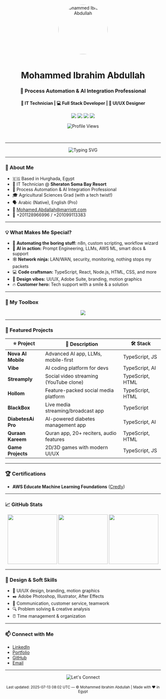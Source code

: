 <div align="center">
  <img src="https://avatars.githubusercontent.com/u/989163791?v=4" alt="Mohammed Ibrahim Abdullah" width="160" style="border-radius:50%;margin-bottom:12px;" />
  
  <h1 align="center">Mohammed Ibrahim Abdullah</h1>
  <h3 align="center">🚀 Process Automation & AI Integration Professional</h3>
  <h4 align="center">🔧 IT Technician | 💻 Full Stack Developer | 🎨 UI/UX Designer</h4>
  
  <p>
    <a href="mailto:Mohamed.Abdallah@marriott.com"><img src="https://img.shields.io/badge/Email-EA4335?style=flat-square&logo=gmail&logoColor=white"></a>
    <a href="https://github.com/Mohammed5778"><img src="https://img.shields.io/badge/GitHub-181717?style=flat-square&logo=github&logoColor=white"></a>
    <a href="https://www.linkedin.com/in/YOUR_LINKEDIN"><img src="https://img.shields.io/badge/LinkedIn-0077B5?style=flat-square&logo=linkedin&logoColor=white"></a>
    <a href="https://mohammed5778.github.io/portfolio"><img src="https://img.shields.io/badge/Portfolio-255E63?style=flat-square&logo=About.me&logoColor=white"></a>
  </p>
  <p>
    <img src="https://komarev.com/ghpvc/?username=Mohammed5778&color=brightgreen" alt="Profile Views" />
  </p>
  <br>
</div>

---

<p align="center">
  <img src="https://readme-typing-svg.herokuapp.com?font=Fira+Code&size=22&pause=1000&color=F7BE38&background=000000FF&center=true&vCenter=true&width=650&lines=Process+Automation+%7C+AI+Integration+%7C+IT+Support+Rockstar;Full+Stack+Dev+with+a+Passion+for+Design;Turning+Ideas+into+Innovative+Solutions!;Always+learning+%F0%9F%92%AA+Always+growing" alt="Typing SVG" />
</p>

---

### 👑 About Me

- 🇪🇬 Based in Hurghada, Egypt
- 🏨 IT Technician @ **Sheraton Soma Bay Resort**
- 🤖 Process Automation & AI Integration Professional
- 🎓 Agricultural Sciences Grad (with a tech twist!)
- 🗣 Arabic (Native), English (Pro)
- 📧 [Mohamed.Abdallah@marriott.com](mailto:Mohamed.Abdallah@marriott.com)
- 📱 +201128966996 / +201099113383

---

### 💡 What Makes Me Special?

- 🦾 **Automating the boring stuff:** n8n, custom scripting, workflow wizard
- 🤖 **AI in action:** Prompt Engineering, LLMs, AWS ML, smart docs & support
- 🕸️ **Network ninja:** LAN/WAN, security, monitoring, nothing stops my packets
- 💻 **Code craftsman:** TypeScript, React, Node.js, HTML, CSS, and more
- 🎨 **Design vibes:** UI/UX, Adobe Suite, branding, motion graphics
- 🔥 **Customer hero:** Tech support with a smile & a solution

---

### 🚀 My Toolbox

<p align="center">
  <img src="https://skillicons.dev/icons?i=typescript,javascript,react,nodejs,html,css,aws,figma,photoshop,illustrator,aftereffects" />
</p>

---

### 🌟 Featured Projects

| ⭐ Project            | 🚀 Description                                           | 🛠️ Stack          |
|----------------------|---------------------------------------------------------|-------------------|
| **Nova AI Mobile**   | Advanced AI app, LLMs, mobile-first                    | TypeScript, JS    |
| **Vibe**             | AI coding platform for devs                             | TypeScript, AI    |
| **Streamply**        | Social video streaming (YouTube clone)                  | TypeScript, HTML  |
| **Hollom**           | Feature-packed social media platform                    | TypeScript, HTML  |
| **BlackBox**         | Live media streaming/broadcast app                      | TypeScript        |
| **DiabetesAi Pro**   | AI-powered diabetes management app                      | TypeScript, AI    |
| **Quraan Kareem**    | Quran app, 20+ reciters, audio features                 | TypeScript, HTML  |
| **Game Projects**    | 2D/3D games with modern UI/UX                           | TypeScript, JS    |

---

### 🏆 Certifications

- **AWS Educate Machine Learning Foundations** ([Credly](https://www.credly.com/YOUR_CERTIFICATE))

---

### 📈 GitHub Stats

<p align="center">
  <img src="https://github-readme-stats.vercel.app/api?username=Mohammed5778&show_icons=true&theme=tokyonight" height="160"/>
  <img src="https://github-readme-stats.vercel.app/api/top-langs/?username=Mohammed5778&layout=compact&theme=tokyonight" height="160"/>
  <img src="https://github-readme-streak-stats.herokuapp.com/?user=Mohammed5778&theme=tokyonight" height="160"/>
</p>

---

### 🎨 Design & Soft Skills

- 👑 UI/UX design, branding, motion graphics
- ✒️ Adobe Photoshop, Illustrator, After Effects
- 💬 Communication, customer service, teamwork
- 🔍 Problem solving & creative analysis
- ⏰ Time management & organization

---

### 📫 Connect with Me

- [LinkedIn](https://www.linkedin.com/in/YOUR_LINKEDIN)
- [Portfolio](https://mohammed5778.github.io/portfolio)
- [GitHub](https://github.com/Mohammed5778)
- [Email](mailto:Mohamed.Abdallah@marriott.com)

---

<div align="center">
  <img src="https://readme-typing-svg.herokuapp.com?font=Fira+Code&size=20&duration=3000&color=00F7FF&background=00000000&center=true&vCenter=true&width=650&lines=Let's+build+something+amazing+together!;Always+open+to+collaborate+or+connect." alt="Let's Connect" />
  <br><br>
  <sub>Last updated: 2025-07-13 08:02 UTC — © Mohammed Ibrahim Abdullah | Made with ❤️ in Egypt</sub>
</div>

